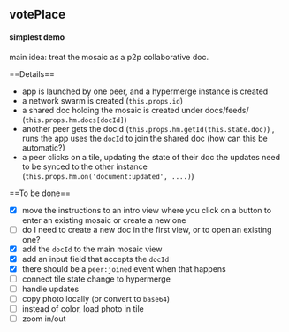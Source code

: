## votePlace


#### simplest demo

main idea: treat the mosaic as a p2p collaborative doc. 

==Details==
* app is launched by one peer, and a hypermerge instance is created
* a network swarm is created (`this.props.id`)
* a shared doc holding the mosaic is created under docs/feeds/ (`this.props.hm.docs[docId]`)
* another peer gets the docid (`this.props.hm.getId(this.state.doc)`) , runs the app uses the `docId` to join the shared doc (how can this be automatic?)
* a peer clicks on a tile, updating the state of their doc
the updates need to be synced to the other instance (`this.props.hm.on('document:updated', ....)`)


==To be done==
- [x] move the instructions to an intro view where you click on a button to enter an existing mosaic or create a new one
- [ ] do I need to create a new doc in the first view, or to open an existing one?
- [x] add the `docId` to the main mosaic view
- [x] add an input field that accepts the `docId`
- [x] there should be a `peer:joined` event when that happens
- [ ] connect tile state change to hypermerge
- [ ] handle updates
- [ ] copy photo locally (or convert to `base64`)
- [ ] instead of color, load photo in tile
- [ ] zoom in/out